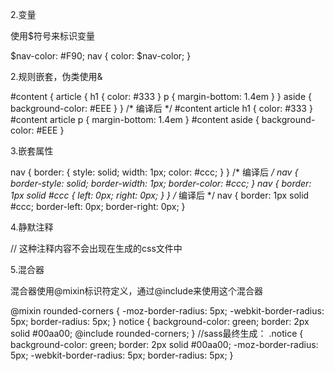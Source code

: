2.变量

使用$符号来标识变量

$nav-color: #F90; nav { color: $nav-color; }

2.规则嵌套，伪类使用&

#content { article { h1 { color: #333 } p { margin-bottom: 1.4em } } aside { background-color: #EEE } } /* 编译后 */ #content article h1 { color: #333 } #content article p { margin-bottom: 1.4em } #content aside { background-color: #EEE }

3.嵌套属性

nav { border: { style: solid; width: 1px; color: #ccc; } } /* 编译后 */ nav { border-style: solid; border-width: 1px; border-color: #ccc; } nav { border: 1px solid #ccc { left: 0px; right: 0px; } } /* 编译后 */ nav { border: 1px solid #ccc; border-left: 0px; border-right: 0px; }

4.静默注释

// 这种注释内容不会出现在生成的css文件中

5.混合器

混合器使用@mixin标识符定义，通过@include来使用这个混合器

@mixin rounded-corners { -moz-border-radius: 5px; -webkit-border-radius: 5px; border-radius: 5px; } notice { background-color: green; border: 2px solid #00aa00; @include rounded-corners; } //sass最终生成： .notice { background-color: green; border: 2px solid #00aa00; -moz-border-radius: 5px; -webkit-border-radius: 5px; border-radius: 5px; }
